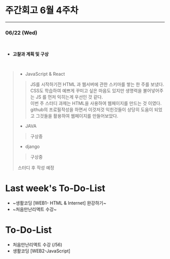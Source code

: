 # 주간회고 6월 4주차
---

### 06/22 (Wed)
<br>

+ **고찰과 계획 및 구상** <br>
<br>

>* JavaScript & React
>> JS를 시작하기전 HTML 과 웹서버에 관한 스키마를 쌓는 한 주를 보냈다.<br>
>> CSS도 학습하여 예쁘게 꾸미고 싶은 마음도 있지만 생명력을 불어넣어주는 JS 를 먼저 익히는게 우선인 것 같다.<br>
>> 이번 주 스터디 과제는 HTML을 사용하여 웹페이지를 만드는 것 이였다. <br>
>> github의 프로필작성을 하면서 이것저것 익힌것들이 상당히 도움이 되었고 그것들을 활용하여 웹페이지를 만들어보았다.
>> 
>
>* JAVA
>>구상중<br>
>
>* django
>>구상중<br>
>
>  
> 스터디 후 작성 예정
> 
> 

# Last week's To-Do-List
+ ~생활코딩 [WEB1- HTML & Internet] 완강하기~
+ ~처음만난리액트 수강~
# To-Do-List
+ 처음만난리액트 수강 (/56)
+ 생활코딩 [WEB2-JavaScript] 
